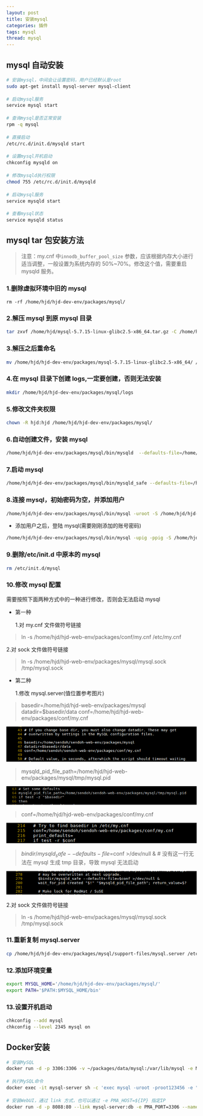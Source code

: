```yaml
---
layout: post
title: 安装mysql
categories: 插件
tags: mysql
thread: mysql
---
```


## mysql 自动安装

```bash
# 安装mysql，中间会让设置密码，用户已经默认是root
sudo apt-get install mysql-server mysql-client

# 启动mysql服务
service mysql start

# 查询mysql是否正常安装
rpm -q mysql

# 直接启动
/etc/rc.d/init.d/mysqld start

# 设置mysql开机启动
chkconfig mysqld on

# 修改mysqld执行权限
chmod 755 /etc/rc.d/init.d/mysqld

# 启动mysql服务
service mysqld start

# 查看mysql状态
service mysqld status
```

## mysql tar 包安装方法

> 注意：my.cnf 中`innodb_buffer_pool_size` 参数，应该根据内存大小进行适当调整，一般设置为系统内存的 50%~70%。修改这个值，需要重启 mysqld 服务。

### 1.删除虚拟环境中旧的 mysql

```base
rm -rf /home/hjd/hjd-dev-env/packages/mysql/
```

### 2.解压 mysql 到原 mysql 目录

```bash
tar zxvf /home/hjd/mysql-5.7.15-linux-glibc2.5-x86_64.tar.gz -C /home/hjd/hjd-dev-env/packages/
```

### 3.解压之后重命名

```bash
mv /home/hjd/hjd-dev-env/packages/mysql-5.7.15-linux-glibc2.5-x86_64/ /home/hjd/hjd-dev-env/packages/mysql/
```

### 4.在 mysql 目录下创建 logs,一定要创建，否则无法安装

```bash
mkdir /home/hjd/hjd-dev-env/packages/mysql/logs
```

### 5.修改文件夹权限

```bash
chown -R hjd:hjd /home/hjd/hjd-dev-env/packages/mysql/
```

### 6.自动创建文件，安装 mysql

```bash
/home/hjd/hjd-dev-env/packages/mysql/bin/mysqld  --defaults-file=/home/hjd/hjd-dev-env/packages/conf/my.cnf --initialize-insecure
```

### 7.启动 mysql

```bash
/home/hjd/hjd-dev-env/packages/mysql/bin/mysqld_safe --defaults-file=/home/hjd/hjd-dev-env/packages/conf/my.cnf &
```

### 8.连接 mysql，初始密码为空，并添加用户

```bash
/home/hjd/hjd-dev-env/packages/mysql/bin/mysql -uroot -S /home/hjd/hjd-dev-env/packages/mysql/tmp/mysql.sock -e "GRANT ALL PRIVILEGES ON *.* TO 'pig'@'%' IDENTIFIED BY 'p7tiULiN0xSp2S03ZHJmHoVBaEYg3NYoRF0h4O7TIEk=';flush privileges;"
```

- 添加用户之后，登陆 mysql(需要刚刚添加的账号密码)

```bash
/home/hjd/hjd-dev-env/packages/mysql/bin/mysql -upig -ppig -S /home/hjd/hjd-dev-env/packages/mysql/tmp/mysql.sock
```

### 9.删除/etc/init.d 中原本的 mysql

```bash
rm /etc/init.d/mysql
```

### 10.修改 mysql 配置

需要按照下面两种方式中的一种进行修改，否则会无法启动 mysql

- 第一种

  1.对 my.cnf 文件做符号链接

> ln -s /home/hjd/hjd-web-env/packages/conf/my.cnf /etc/my.cnf

2.对 sock 文件做符号链接

> ln -s /home/hjd/hjd-web-env/packages/mysql/mysql.sock /tmp/mysql.sock

- 第二种

  1.修改 mysql.server(值位置参考图片)

> basedir=/home/hjd/hjd-web-env/packages/mysql
> datadir=\$basedir/data
> conf=/home/hjd/hjd-web-env/packages/conf/my.cnf

![image](/static/images/mysql/basedir.png)

> mysqld_pid_file_path=/home/hjd/hjd-web-env/packages/mysql/tmp/mysql.pid

![image](/static/images/mysql/pid-file.png)

> conf=/home/hjd/hjd-web-env/packages/conf/my.cnf

![image](/static/images/mysql/conf.png)

> $bindir/mysqld_safe --defaults-file=$conf >/dev/null & # 没有这一行无法在 mysql 生成 tmp 目录，导致 mysql 无法启动

![image](/static/images/mysql/mysqld-safe.png)

2.对 sock 文件做符号链接

> ln -s /home/hjd/hjd-web-env/packages/mysql/mysql.sock /tmp/mysql.sock

### 11.重新复制 mysql.server

```bash
cp /home/hjd/hjd-dev-env/packages/mysql/support-files/mysql.server /etc/init.d/mysql
```

### 12.添加环境变量

```bash
export MYSQL_HOME='/home/hjd/hjd-dev-env/packages/mysql/'
export PATH='$PATH:$MYSQL_HOME/bin'
```

### 13.设置开机启动

```bash
chkconfig --add mysql
chkconfig --level 2345 mysql on
```

## Docker安装

```bash
# 安装MySQL
docker run -d -p 3306:3306 -v ~/packages/data/mysql:/var/lib/mysql -e MYSQL_ROOT_PASSWORD=root123456 -e MYSQL_USER=admin -e MYSQL_PASSWORD=admin123456 --name mysql-server mysql:5.7.31

# 执行MySQL命令
docker exec -it mysql-server sh -c 'exec mysql -uroot -proot123456 -e "show databases;"'

# 安装WebUI，通过 link 方式，也可以通过 -e PMA_HOST=${IP} 指定IP
docker run -d -p 8088:80 --link mysql-server:db -e PMA_PORT=3306 --name mysql-admin phpmyadmin/phpmyadmin
```
